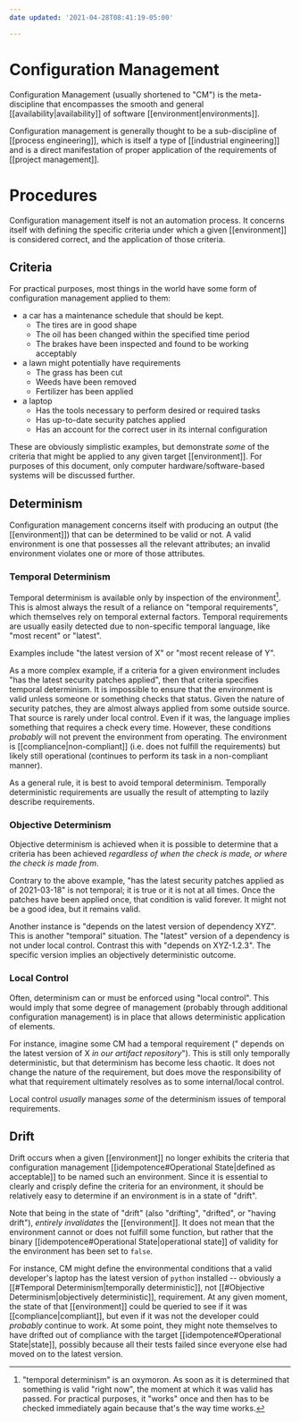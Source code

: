 ```yaml
---
date updated: '2021-04-28T08:41:19-05:00'

---
```


# Configuration Management

Configuration Management (usually shortened to "CM") is the meta-discipline that encompasses the smooth and general [[availability|availability]] of software [[environment|environments]].

Configuration management is generally thought to be a sub-discipline of [[process engineering]], which is itself a type of [[industrial engineering]] and is a direct manifestation of proper application of the requirements of [[project management]].

# Procedures

Configuration management itself is not an automation process.  It concerns itself with defining the specific criteria under which a given [[environment]] is considered correct, and the application of those criteria.

## Criteria

For practical purposes, most things in the world have some form of configuration management applied to them:

- a car has a maintenance schedule that should be kept.
  - The tires are in good shape
  - The oil has been changed within the specified time period
  - The brakes have been inspected and found to be working acceptably
- a lawn might potentially have requirements
  - The grass has been cut
  - Weeds have been removed
  - Fertilizer has been applied
- a laptop
  - Has the tools necessary to perform desired or required tasks
  - Has up-to-date security patches applied
  - Has an account for the correct user in its internal configuration

These are obviously simplistic examples, but demonstrate _some_ of the criteria that might be applied to any given target [[environment]].  For purposes of this document, only computer hardware/software-based systems will be discussed further.

## Determinism

Configuration management concerns itself with producing an output (the [[environment]]) that can be determined to be valid or not.  A valid environment is one that possesses all the relevant attributes; an invalid environment violates one or more of those attributes.

### Temporal Determinism

Temporal determinism is available only by inspection of the environment[^oxymoron].  This is almost always the result of a reliance on "temporal requirements", which themselves rely on temporal external factors.  Temporal requirements are usually easily detected due to non-specific temporal language, like "most recent" or "latest".

Examples include "the latest version of X" or "most recent release of Y".

As a more complex example, if a criteria for a given environment includes "has the latest security patches applied", then that criteria specifies temporal determinism.  It is impossible to ensure that the environment is valid unless someone or something checks that status.  Given the nature of security patches, they are almost always applied from some outside source.  That source is rarely under local control.  Even if it was, the language implies something that requires a check every time.  However, these conditions _probably_ will not prevent the environment from operating.  The environment is [[compliance|non-compliant]] (i.e. does not fulfill the requirements) but likely still operational (continues to perform its task in a non-compliant manner).

As a general rule, it is best to avoid temporal determinism.  Temporally deterministic requirements are usually the result of attempting to lazily describe requirements.

### Objective Determinism

Objective determinism is achieved when it is possible to determine that a criteria has been achieved _regardless of when the check is made, or where the check is made from_.

Contrary to the above example, "has the latest security patches applied as of 2021-03-18" is not temporal; it is true or it is not at all times.  Once the patches have been applied once, that condition is valid forever.  It might not be a good idea, but it remains valid.

Another instance is "depends on the latest version of dependency XYZ".  This is another "temporal" situation.  The "latest" version of a dependency is not under local control.  Contrast this with "depends on XYZ-1.2.3".  The specific version implies an objectively deterministic outcome.

### Local Control

Often, determinism can or must be enforced using "local control".  This would imply that some degree of management (probably through additional configuration management) is in place that allows deterministic application of elements.

For instance, imagine some CM had a temporal requirement (" depends on the latest version of X _in our artifact repository_").  This is still only temporally deterministic, but that determinism has become less chaotic.  It does not change the nature of the requirement, but does move the responsibility of what that requirement ultimately resolves as to some internal/local control.

Local control _usually_ manages _some_ of the determinism issues of temporal requirements.

## Drift

Drift occurs when a given [[environment]] no longer exhibits the criteria that configuration management [[idempotence#Operational State|defined as acceptable]] to be named such an environment.  Since it is essential to clearly and crisply define the criteria for an environment, it should be relatively easy to determine if an environment is in a state of "drift".

Note that being in the state of "drift" (also "drifting", "drifted", or "having drift"), _entirely invalidates_ the [[environment]].  It does not mean that the environment cannot or does not fulfill some function, but rather that the binary [[idempotence#Operational State|operational state]] of validity for the environment has been set to `false`.

For instance, CM might define the environmental conditions that a valid developer's laptop has the latest version of `python` installed -- obviously a [[#Temporal Determinism|temporally deterministic]], not [[#Objective Determinism|objectively deterministic]], requirement.  At any given moment, the state of that [[environment]] could be queried to see if it was [[compliance|compliant]], but even if it was not the developer could _probably_ continue to work.  At some point, they might note themselves to have drifted out of compliance with the target [[idempotence#Operational State|state]], possibly because all their tests failed since everyone else had moved on to the latest version.

[^oxymoron]:  "temporal determinism" is an oxymoron.  As soon as it is determined that something is valid "right now", the moment at which it was valid has passed.  For practical purposes, it "works" once and then has to be checked immediately again because that's the way time works.
